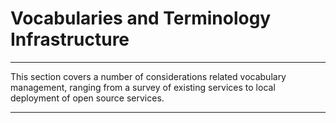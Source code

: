 # Vocabularies and Terminology Infrastructure

---

This section covers a number of considerations related vocabulary management, ranging from a survey of existing services to local deployment of open source services.

---
